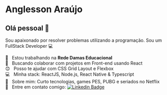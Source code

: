 # Anglesson Araújo
## Olá pessoal 👋
Sou apaixonado por resolver problemas utilizando a programação.
Sou um FullStack Developer :computer:

 :school:  &nbsp; Estou trabalhando na **Rede Damas Educacional**
 <br/> :purple_heart: &nbsp; Buscando colaborar com projetos em Front-end usando React
 <br/> :blush: &nbsp; Posso te ajudar com CSS Grid Layout e Flexbox
 <br/> :computer: &nbsp; Minha stack: ReactJS, Node.js, React Native & Typescript
 <br/> 💬  &nbsp; Sobre mim: Curto tecnologias, games PES, PUBG e seriados no Netflix
 <br/> :email: &nbsp; Entre em contato comigo: [![Linkedin Badge](https://img.shields.io/badge/-AnglessonAraujo-blue?style=flat-square&logo=Linkedin&logoColor=white&link=https://www.linkedin.com/in/anglesson/)](https://www.linkedin.com/in/anglesson/) 
